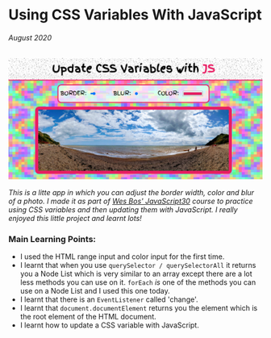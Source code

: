 # Using CSS Variables With JavaScript

###### August 2020

![CSS Variables with JS](Images/CSSvariables.PNG)

_This is a litte app in which you can adjust the border width, color and blur of a photo. I made it as part of [Wes Bos' JavaScript30](https://wesbos.com/) course to practice using CSS variables and then updating them with JavaScript. I really enjoyed this little project and learnt lots!_

### Main Learning Points:

- I used the HTML range input and color input for the first time.
- I learnt that when you use `querySelector / querySelectorAll` it returns you a Node List which is very similar to an array except there are a lot less methods you can use on it. `forEach` _is_ one of the methods you can use on a Node List and I used this one today.
- I learnt that there is an `EventListener` called 'change'.
- I learnt that `document.documentElement` returns you the element which is the root element of the HTML document.
- I learnt how to update a CSS variable with JavaScript.
